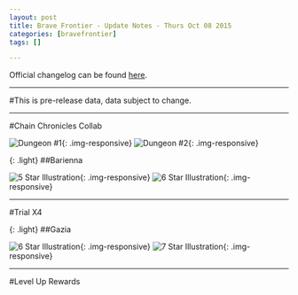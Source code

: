 ```yaml
---
layout: post
title: Brave Frontier - Update Notes - Thurs Oct 08 2015
categories: [bravefrontier]
tags: []

---
```


Official changelog can be found [here](http://forums.gumi.sg/forum/news-boards/server-status/241075-server-maintenance-october-8-00-00-pst).

---

#This is pre-release data, data subject to change.

---

#Chain Chronicles Collab

![Dungeon #1](https://i.imgur.com/u9U7KRX.png){: .img-responsive}
![Dungeon #2](https://i.imgur.com/PVHKgFt.png){: .img-responsive}


{: .light}
##Barienna

![5 Star Illustration](https://i.imgur.com/8RINwHW.png){: .img-responsive}
![6 Star Illustration](https://i.imgur.com/oyxSXIo.png){: .img-responsive}


---

#Trial X4

{: .light}
##Gazia

![6 Star Illustration](https://i.imgur.com/tJbHsHD.png){: .img-responsive}
![7 Star Illustration](https://i.imgur.com/Y5uXNpS.png){: .img-responsive}

---

#Level Up Rewards
